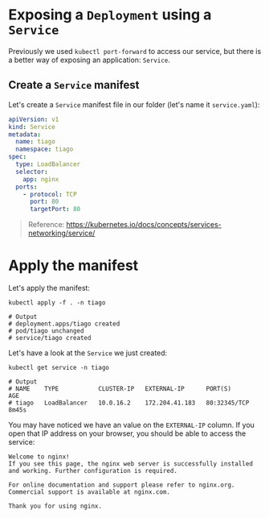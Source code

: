 # Exposing a `Deployment` using a `Service`

Previously we used `kubectl port-forward` to access our service, but there is a better way of exposing an application: `Service`.

## Create a `Service` manifest
Let's create a `Service` manifest file in our folder (let's name it `service.yaml`):
```yaml
apiVersion: v1
kind: Service
metadata:
  name: tiago
  namespace: tiago
spec:
  type: LoadBalancer
  selector:
    app: nginx
  ports:
    - protocol: TCP
      port: 80
      targetPort: 80
```
> Reference: https://kubernetes.io/docs/concepts/services-networking/service/

# Apply the manifest
Let's apply the manifest:
```pwsh
kubectl apply -f . -n tiago

# Output
# deployment.apps/tiago created
# pod/tiago unchanged
# service/tiago created
```

Let's have a look at the `Service` we just created:
```pwsh
kubectl get service -n tiago

# Output
# NAME    TYPE           CLUSTER-IP   EXTERNAL-IP      PORT(S)        AGE
# tiago   LoadBalancer   10.0.16.2    172.204.41.183   80:32345/TCP   8m45s
```

You may have noticed we have an value on the `EXTERNAL-IP` column. If you open that IP address on your browser, you should be able to access the service:
```
Welcome to nginx!
If you see this page, the nginx web server is successfully installed and working. Further configuration is required.

For online documentation and support please refer to nginx.org.
Commercial support is available at nginx.com.

Thank you for using nginx.
```